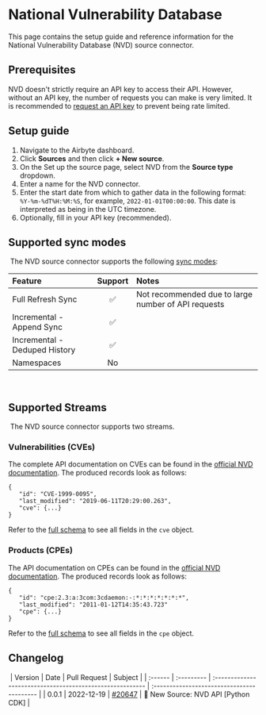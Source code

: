 # National Vulnerability Database

This page contains the setup guide and reference information for the National Vulnerability Database (NVD) source connector.

## Prerequisites

NVD doesn't strictly require an API key to access their API.
However, without an API key, the number of requests you can make is very limited.
It is recommended to [request an API key](https://nvd.nist.gov/developers/request-an-api-key) to prevent being rate limited.

## Setup guide

1. Navigate to the Airbyte dashboard.
2. Click **Sources** and then click **+ New source**.
3. On the Set up the source page, select NVD from the **Source type** dropdown.
4. Enter a name for the NVD connector.
5. Enter the start date from which to gather data in the following format: `%Y-%m-%dT%H:%M:%S`, for example, `2022-01-01T00:00:00`. This date is interpreted as being in the UTC timezone.
6. Optionally, fill in your API key (recommended).

## Supported sync modes
​
The NVD source connector supports the following [sync modes](https://docs.airbyte.com/cloud/core-concepts#connection-sync-modes):

| Feature | Support | Notes |
| :--- | :---: | :--- |
| Full Refresh Sync | ✅ | Not recommended due to large number of API requests |
| Incremental - Append Sync | ✅ |  |
| Incremental - Deduped History | ✅ |  |
| Namespaces | No |  |

​
## Supported Streams
​
The NVD source connector supports two streams.

### Vulnerabilities (CVEs)
The complete API documentation on CVEs can be found in the [official NVD documentation](https://nvd.nist.gov/developers/vulnerabilities).
The produced records look as follows:

```
{
   "id": "CVE-1999-0095",
   "last_modified": "2019-06-11T20:29:00.263",
   "cve": {...}
}
```

Refer to the [full schema](https://csrc.nist.gov/schema/nvd/api/2.0/cve_api_json_2.0.schema) to see all fields in the `cve` object.

### Products (CPEs)
The API documentation on CPEs can be found in the [official NVD documentation](https://nvd.nist.gov/developers/products).
The produced records look as follows:

```
{
   "id": "cpe:2.3:a:3com:3cdaemon:-:*:*:*:*:*:*:*",
   "last_modified": "2011-01-12T14:35:43.723"
   "cpe": {...}
}
```

Refer to the [full schema](https://csrc.nist.gov/schema/nvd/api/2.0/cpe_api_json_2.0.schema) to see all fields in the `cpe` object.

## Changelog
​
| Version | Date       | Pull Request                                              | Subject                                    |
| :------ | :--------- | :-------------------------------------------------------- | :----------------------------------------- |
| 0.0.1   | 2022-12-19 | [#20647](https://github.com/airbytehq/airbyte/pull/20647) | 🎉 New Source: NVD API [Python CDK] |
